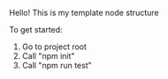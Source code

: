 Hello! This is my template node structure

To get started:
1. Go to project root 
2. Call "npm init"
3. Call "npm run test"
